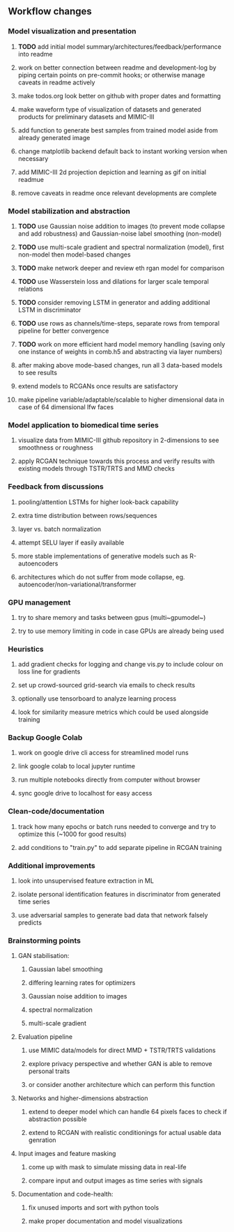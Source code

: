 Workflow changes
----------------

### Model visualization and presentation

1.  **TODO** add initial model
    summary/architectures/feedback/performance into readme

2.  work on better connection between readme and development-log by
    piping certain points on pre-commit hooks; or otherwise manage
    caveats in readme actively

3.  make todos.org look better on github with proper dates and
    formatting

4.  make waveform type of visualization of datasets and generated
    products for preliminary datasets and MIMIC-III

5.  add function to generate best samples from trained model aside from
    already generated image

6.  change matplotlib backend default back to instant working version
    when necessary

7.  add MIMIC-III 2d projection depiction and learning as gif on initial
    readmue

8.  remove caveats in readme once relevant developments are complete

### Model stabilization and abstraction

1.  **TODO** use Gaussian noise addition to images (to
    prevent mode collapse and add robustness) and Gaussian-noise label
    smoothing (non-model)

2.  **TODO** use multi-scale gradient and spectral
    normalization (model), first non-model then model-based changes

3.  **TODO** make network deeper and review eth rgan model
    for comparison

4.  **TODO** use Wasserstein loss and dilations for larger
    scale temporal relations

5.  **TODO** consider removing LSTM in generator and adding
    additional LSTM in discriminator

6.  **TODO** use rows as channels/time-steps, separate rows
    from temporal pipeline for better convergence

7.  **TODO** work on more efficient hard model memory
    handling (saving only one instance of weights in comb.h5 and
    abstracting via layer numbers)

8.  after making above mode-based changes, run all 3 data-based models
    to see results

9.  extend models to RCGANs once results are satisfactory

10. make pipeline variable/adaptable/scalable to higher dimensional data
    in case of 64 dimensional lfw faces

### Model application to biomedical time series

1.  visualize data from MIMIC-III github repository in 2-dimensions to
    see smoothness or roughness

2.  apply RCGAN technique towards this process and verify results with
    existing models through TSTR/TRTS and MMD checks

### Feedback from discussions

1.  pooling/attention LSTMs for higher look-back capability

2.  extra time distribution between rows/sequences

3.  layer vs. batch normalization

4.  attempt SELU layer if easily available

5.  more stable implementations of generative models such as
    R-autoencoders

6.  architectures which do not suffer from mode collapse, eg.
    autoencoder/non-variational/transformer

### GPU management

1.  try to share memory and tasks between gpus (multi~gpumodel~)

2.  try to use memory limiting in code in case GPUs are already being
    used

### Heuristics

1.  add gradient checks for logging and change vis.py to include colour
    on loss line for gradients

2.  set up crowd-sourced grid-search via emails to check results

3.  optionally use tensorboard to analyze learning process

4.  look for similarity measure metrics which could be used alongside
    training

### Backup Google Colab

1.  work on google drive cli access for streamlined model runs

2.  link google colab to local jupyter runtime

3.  run multiple notebooks directly from computer without browser

4.  sync google drive to localhost for easy access

### Clean-code/documentation

1.  track how many epochs or batch runs needed to converge and try to
    optimize this (\~1000 for good results)

2.  add conditions to \"train.py\" to add separate pipeline in RCGAN
    training

### Additional improvements

1.  look into unsupervised feature extraction in ML

2.  isolate personal identification features in discriminator from
    generated time series

3.  use adversarial samples to generate bad data that network falsely
    predicts

### Brainstorming points

1.  GAN stabilisation:

    1.  Gaussian label smoothing

    2.  differing learning rates for optimizers

    3.  Gaussian noise addition to images

    4.  spectral normalization

    5.  multi-scale gradient

2.  Evaluation pipeline

    1.  use MIMIC data/models for direct MMD + TSTR/TRTS validations

    2.  explore privacy perspective and whether GAN is able to remove
        personal traits

    3.  or consider another architecture which can perform this function

3.  Networks and higher-dimensions abstraction

    1.  extend to deeper model which can handle 64 pixels faces to check
        if abstraction possible

    2.  extend to RCGAN with realistic conditionings for actual usable
        data genration

4.  Input images and feature masking

    1.  come up with mask to simulate missing data in real-life

    2.  compare input and output images as time series with signals

5.  Documentation and code-health:

    1.  fix unused imports and sort with python tools

    2.  make proper documentation and model visualizations
